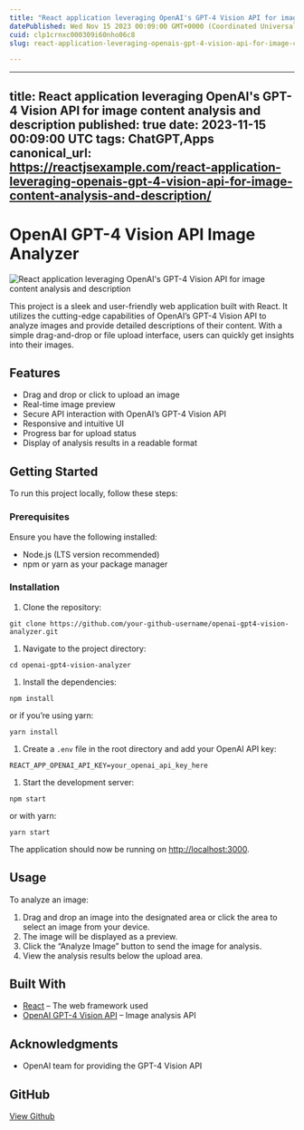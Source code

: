 ```yaml
---
title: "React application leveraging OpenAI's GPT-4 Vision API for image content analysis and description"
datePublished: Wed Nov 15 2023 00:09:00 GMT+0000 (Coordinated Universal Time)
cuid: clp1crnxc000309i60nho06c8
slug: react-application-leveraging-openais-gpt-4-vision-api-for-image-content-analysis-and-description

---
```


---
title: React application leveraging OpenAI's GPT-4 Vision API for image content analysis and description
published: true
date: 2023-11-15 00:09:00 UTC
tags: ChatGPT,Apps
canonical_url: https://reactjsexample.com/react-application-leveraging-openais-gpt-4-vision-api-for-image-content-analysis-and-description/
---

# OpenAI GPT-4 Vision API Image Analyzer
 ![React application leveraging OpenAI's GPT-4 Vision API for image content analysis and description](https://cdn.hashnode.com/res/hashnode/image/upload/v1700148913886/872a27bd-d073-4b1f-b5dd-e40013649291.jpeg)

This project is a sleek and user-friendly web application built with React. It utilizes the cutting-edge capabilities of OpenAI’s GPT-4 Vision API to analyze images and provide detailed descriptions of their content. With a simple drag-and-drop or file upload interface, users can quickly get insights into their images.

## Features

- Drag and drop or click to upload an image
- Real-time image preview
- Secure API interaction with OpenAI’s GPT-4 Vision API
- Responsive and intuitive UI
- Progress bar for upload status
- Display of analysis results in a readable format

## Getting Started

To run this project locally, follow these steps:

### Prerequisites

Ensure you have the following installed:

- Node.js (LTS version recommended)
- npm or yarn as your package manager

### Installation

1. Clone the repository:

```
git clone https://github.com/your-github-username/openai-gpt4-vision-analyzer.git
```

1. Navigate to the project directory:

```
cd openai-gpt4-vision-analyzer
```

1. Install the dependencies:

```
npm install
```

or if you’re using yarn:

```
yarn install
```

1. Create a `.env` file in the root directory and add your OpenAI API key:

```
REACT_APP_OPENAI_API_KEY=your_openai_api_key_here

```

1. Start the development server:

```
npm start
```

or with yarn:

```
yarn start
```

The application should now be running on [http://localhost:3000](http://localhost:3000).

## Usage

To analyze an image:

1. Drag and drop an image into the designated area or click the area to select an image from your device.
2. The image will be displayed as a preview.
3. Click the “Analyze Image” button to send the image for analysis.
4. View the analysis results below the upload area.

## Built With

- [React](https://reactjs.org/) – The web framework used
- [OpenAI GPT-4 Vision API](https://beta.openai.com/docs/guides/vision) – Image analysis API

## Acknowledgments

- OpenAI team for providing the GPT-4 Vision API

## GitHub

[View Github](https://github.com/admineral/GPT4-Vision-React-Starter?ref=reactjsexample.com)